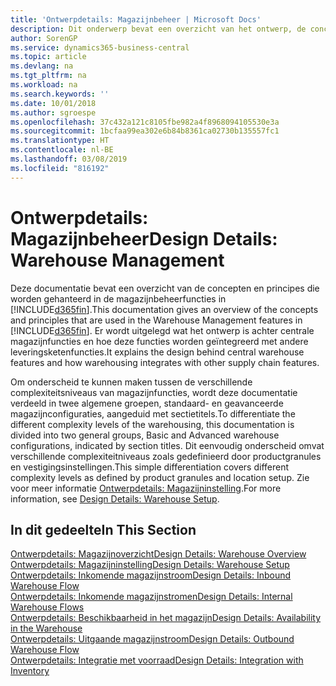 ```yaml
---
title: 'Ontwerpdetails: Magazijnbeheer | Microsoft Docs'
description: Dit onderwerp bevat een overzicht van het ontwerp, de concepten en principes achter de magazijnbeheerfuncties in Business Central.
author: SorenGP
ms.service: dynamics365-business-central
ms.topic: article
ms.devlang: na
ms.tgt_pltfrm: na
ms.workload: na
ms.search.keywords: ''
ms.date: 10/01/2018
ms.author: sgroespe
ms.openlocfilehash: 37c432a121c8105fbe982a4f8968094105530e3a
ms.sourcegitcommit: 1bcfaa99ea302e6b84b8361ca02730b135557fc1
ms.translationtype: HT
ms.contentlocale: nl-BE
ms.lasthandoff: 03/08/2019
ms.locfileid: "816192"
---
```

# <a name="design-details-warehouse-management"></a><span data-ttu-id="eb016-103">Ontwerpdetails: Magazijnbeheer</span><span class="sxs-lookup"><span data-stu-id="eb016-103">Design Details: Warehouse Management</span></span>
<span data-ttu-id="eb016-104">Deze documentatie bevat een overzicht van de concepten en principes die worden gehanteerd in de magazijnbeheerfuncties in [!INCLUDE[d365fin](includes/d365fin_md.md)].</span><span class="sxs-lookup"><span data-stu-id="eb016-104">This documentation gives an overview of the concepts and principles that are used in the Warehouse Management features in [!INCLUDE[d365fin](includes/d365fin_md.md)].</span></span> <span data-ttu-id="eb016-105">Er wordt uitgelegd wat het ontwerp is achter centrale magazijnfuncties en hoe deze functies worden geïntegreerd met andere leveringsketenfuncties.</span><span class="sxs-lookup"><span data-stu-id="eb016-105">It explains the design behind central warehouse features and how warehousing integrates with other supply chain features.</span></span>  

<span data-ttu-id="eb016-106">Om onderscheid te kunnen maken tussen de verschillende complexiteitsniveaus van magazijnfuncties, wordt deze documentatie verdeeld in twee algemene groepen, standaard- en geavanceerde magazijnconfiguraties, aangeduid met sectietitels.</span><span class="sxs-lookup"><span data-stu-id="eb016-106">To differentiate the different complexity levels of the warehousing, this documentation is divided into two general groups, Basic and Advanced warehouse configurations, indicated by section titles.</span></span> <span data-ttu-id="eb016-107">Dit eenvoudig onderscheid omvat verschillende complexiteitniveaus zoals gedefinieerd door productgranules en vestigingsinstellingen.</span><span class="sxs-lookup"><span data-stu-id="eb016-107">This simple differentiation covers different complexity levels as defined by product granules and location setup.</span></span> <span data-ttu-id="eb016-108">Zie voor meer informatie [Ontwerpdetails: Magazijninstelling](design-details-warehouse-setup.md).</span><span class="sxs-lookup"><span data-stu-id="eb016-108">For more information, see [Design Details: Warehouse Setup](design-details-warehouse-setup.md).</span></span>  

## <a name="in-this-section"></a><span data-ttu-id="eb016-109">In dit gedeelte</span><span class="sxs-lookup"><span data-stu-id="eb016-109">In This Section</span></span>  
[<span data-ttu-id="eb016-110">Ontwerpdetails: Magazijnoverzicht</span><span class="sxs-lookup"><span data-stu-id="eb016-110">Design Details: Warehouse Overview</span></span>](design-details-warehouse-overview.md)  
[<span data-ttu-id="eb016-111">Ontwerpdetails: Magazijninstelling</span><span class="sxs-lookup"><span data-stu-id="eb016-111">Design Details: Warehouse Setup</span></span>](design-details-warehouse-setup.md)  
[<span data-ttu-id="eb016-112">Ontwerpdetails: Inkomende magazijnstroom</span><span class="sxs-lookup"><span data-stu-id="eb016-112">Design Details: Inbound Warehouse Flow</span></span>](design-details-inbound-warehouse-flow.md)  
[<span data-ttu-id="eb016-113">Ontwerpdetails: Inkomende magazijnstromen</span><span class="sxs-lookup"><span data-stu-id="eb016-113">Design Details: Internal Warehouse Flows</span></span>](design-details-internal-warehouse-flows.md)  
[<span data-ttu-id="eb016-114">Ontwerpdetails: Beschikbaarheid in het magazijn</span><span class="sxs-lookup"><span data-stu-id="eb016-114">Design Details: Availability in the Warehouse</span></span>](design-details-availability-in-the-warehouse.md)  
[<span data-ttu-id="eb016-115">Ontwerpdetails: Uitgaande magazijnstroom</span><span class="sxs-lookup"><span data-stu-id="eb016-115">Design Details: Outbound Warehouse Flow</span></span>](design-details-outbound-warehouse-flow.md)  
[<span data-ttu-id="eb016-116">Ontwerpdetails: Integratie met voorraad</span><span class="sxs-lookup"><span data-stu-id="eb016-116">Design Details: Integration with Inventory</span></span>](design-details-integration-with-inventory.md)
